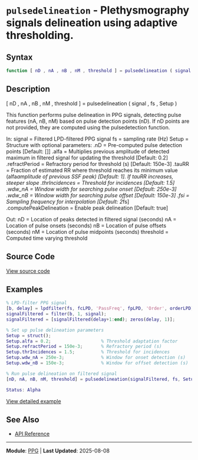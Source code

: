 # `pulsedelineation` - Plethysmography signals delineation using adaptive thresholding.

## Syntax

```matlab
function [ nD , nA , nB , nM , threshold ] = pulsedelineation ( signal , fs , Setup )
```

## Description

[ nD , nA , nB , nM , threshold ] = pulsedelineation ( signal , fs , Setup )

This function performs pulse delineation in PPG signals, detecting pulse features (nA, nB, nM) based on pulse detection points (nD). If nD points are not provided, they are computed using the pulsedetection function.

In: signal        = Filtered LPD-filtered PPG signal fs            = sampling rate (Hz) Setup         = Structure with optional parameters: .nD         = Pre-computed pulse detection points [Default: []] .alfa       = Multiplies previous amplitude of detected maximum in filtered signal for updating the threshold [Default: 0.2] .refractPeriod = Refractory period for threshold (s) [Default: 150e-3] .tauRR      = Fraction of estimated RR where threshold reaches its minimum value (alfa*amplitude of previous SSF peak) [Default: 1]. If tauRR increases, steeper slope .thrIncidences = Threshold for incidences [Default: 1.5] .wdw_nA     = Window width for searching pulse onset [Default: 250e-3] .wdw_nB     = Window width for searching pulse offset [Default: 150e-3] .fsi        = Sampling frequency for interpolation [Default: 2*fs] .computePeakDelineation = Enable peak delineation [Default: true]

Out: nD            = Location of peaks detected in filtered signal (seconds) nA            = Location of pulse onsets (seconds) nB            = Location of pulse offsets (seconds) nM            = Location of pulse midpoints (seconds) threshold     = Computed time varying threshold

## Source Code

[View source code](https://github.com/BSICoS/biosigmat/tree/main/src/ppg/pulsedelineation.m)

## Examples

```matlab
% LPD-filter PPG signal
[b, delay] = lpdfilter(fs, fcLPD, 'PassFreq', fpLPD, 'Order', orderLPD);
signalFiltered = filter(b, 1, signal);
signalFiltered = [signalFiltered(delay+1:end); zeros(delay, 1)];

% Set up pulse delineation parameters
Setup = struct();
Setup.alfa = 0.2;                   % Threshold adaptation factor
Setup.refractPeriod = 150e-3;       % Refractory period (s)
Setup.thrIncidences = 1.5;          % Threshold for incidences
Setup.wdw_nA = 250e-3;              % Window for onset detection (s)
Setup.wdw_nB = 150e-3;              % Window for offset detection (s)

% Run pulse delineation on filtered signal
[nD, nA, nB, nM, threshold] = pulsedelineation(signalFiltered, fs, Setup);

Status: Alpha
```

[View detailed example](https://github.com/BSICoS/biosigmat/tree/main/examples/ppg/pulsedelineationExample.m)

## See Also

- [API Reference](../index.md)

---

**Module**: [PPG](index.md) | **Last Updated**: 2025-08-08
